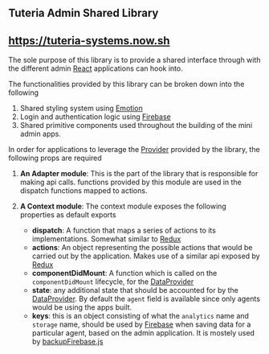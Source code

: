 ## Tuteria Admin Shared Library
https://tuteria-systems.now.sh
----

The sole purpose of this library is to provide a shared interface through with the different admin [React](React) applications can hook into. 

The functionalities provided by this library can be broken down into the following

1. Shared styling system using [Emotion]()
2. Login and authentication logic using [Firebase]()
3. Shared primitive components used throughout the building of the mini admin apps.

In order for applications to leverage the [Provider]() provided by the library, the following props are required

1. **An Adapter module**: This is the part of the library that is responsible for making api calls. functions provided by this module are used in the dispatch functions mapped to actions. 
2. **A Context module**: The context module exposes the following properties as default exports
  
    *  **dispatch**: A function that maps a series of actions to its implementations. Somewhat similar to [Redux]() 
    * **actions**: An object representing the possible actions that would be carried out by the application. Makes use of a similar api exposed by [Redux]()
    * **componentDidMount**: A function which is called on the `componentDidMount` lifecycle, for the [DataProvider](./src/shared/DataProvider.js)
    * **state**: any additional state that should be accounted for by the [DataProvider](./src/shared/DataProvider.js). By default the `agent` field is available since only agents would be using the apps built.
    * **keys**: this is an object consisting of what the `analytics` name and `storage` name, should be used by [Firebase]() when saving data for a particular agent, based on the admin application. It is mostely used by [backupFirebase.js](./src/shared/adapters/backupFirebase.js)


